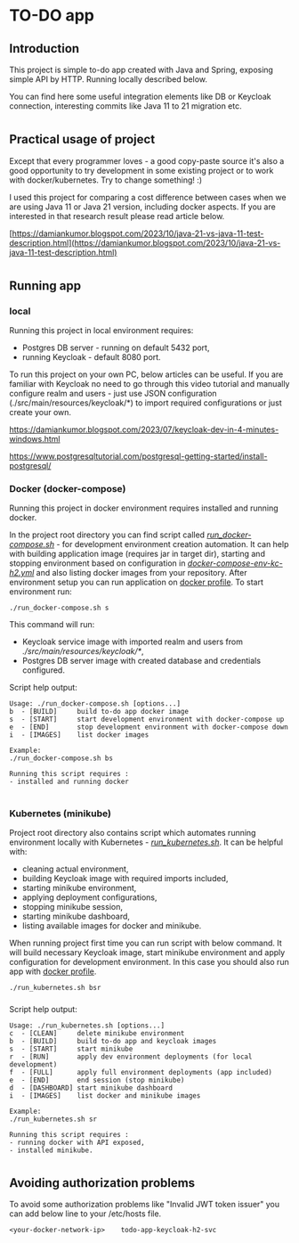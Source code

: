# TO-DO app

## Introduction
This project is simple to-do app created with Java and Spring, exposing simple API by HTTP. Running locally described below.


You can find here some useful integration elements like DB or Keycloak connection, interesting commits like Java 11 to 21 migration etc.

#
## Practical usage of project
Except that every programmer loves - a good copy-paste source it's also a good opportunity to try development in some existing project or to work with docker/kubernetes. Try to change something! :)

I used this project for comparing a cost difference between cases when we are using Java 11 or Java 21 version, including docker aspects. If you are interested in that research result please read article below.

[https://damiankumor.blogspot.com/2023/10/java-21-vs-java-11-test-description.html](https://damiankumor.blogspot.com/2023/10/java-21-vs-java-11-test-description.html)

#
## Running app

### local

Running this project in local environment requires:
- Postgres DB server - running on default 5432 port,
- running Keycloak - default 8080 port.


To run this project on your own PC, below articles can be useful. If you are familiar with Keycloak no need to go through this video tutorial and manually configure realm and users - just use JSON configuration (./src/main/resources/keycloak/*) to import required configurations or just create your own.

https://damiankumor.blogspot.com/2023/07/keycloak-dev-in-4-minutes-windows.html

https://www.postgresqltutorial.com/postgresql-getting-started/install-postgresql/


###
### Docker (docker-compose)

Running this project in docker environment requires installed and running docker.

In the project root directory you can find script called _[run_docker-compose.sh](run_docker-compose.sh)_ - for development environment creation automation. It can help with building application image (requires jar in target dir), starting and stopping environment based on configuration in _[docker-compose-env-kc-h2.yml](env%2Fdocker%2Fdocker-compose-env-kc-h2.yml)_ and also listing docker images from your repository. After environment setup you can run application on <ins>docker profile</ins>. To start environment run:

    ./run_docker-compose.sh s

This command will run:
- Keycloak service image with imported realm and users from _./src/main/resources/keycloak/*_,
- Postgres DB server image with created database and credentials configured.

Script help output:

    Usage: ./run_docker-compose.sh [options...]
    b  - [BUILD]     build to-do app docker image
    s  - [START]     start development environment with docker-compose up
    e  - [END]       stop development environment with docker-compose down
    i  - [IMAGES]    list docker images
    
    Example:
    ./run_docker-compose.sh bs
    
    Running this script requires :
    - installed and running docker


#
### Kubernetes (minikube)

Project root directory also contains script which automates running environment locally with Kubernetes - _[run_kubernetes.sh](run_kubernetes.sh)_. It can be helpful with:
- cleaning actual environment,
- building Keycloak image with required imports included,
- starting minikube environment,
- applying deployment configurations,
- stopping minikube session,
- starting minikube dashboard,
- listing available images for docker and minikube.


When running project first time you can run script with below command. It will build necessary Keycloak image, start minikube environment and apply configuration for development environment. In this case you should also run app with <ins>docker profile</ins>.

    ./run_kubernetes.sh bsr

###

Script help output:

    Usage: ./run_kubernetes.sh [options...]
    c  - [CLEAN]     delete minikube environment
    b  - [BUILD]     build to-do app and keycloak images
    s  - [START]     start minikube
    r  - [RUN]       apply dev environment deployments (for local development)
    f  - [FULL]      apply full environment deployments (app included)
    e  - [END]       end session (stop minikube)
    d  - [DASHBOARD] start minikube dashboard
    i  - [IMAGES]    list docker and minikube images
    
    Example:
    ./run_kubernetes.sh sr
    
    Running this script requires :
    - running docker with API exposed,
    - installed minikube.


#
## Avoiding authorization problems

To avoid some authorization problems like "Invalid JWT token issuer" you can add below line to your /etc/hosts file.

    <your-docker-network-ip>    todo-app-keycloak-h2-svc
